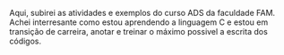 Aqui, subirei as atividades e exemplos do curso ADS da faculdade FAM.
Achei interresante como estou aprendendo a linguagem C e estou em transição de carreira, anotar e treinar o máximo possivel a escrita dos códigos.
